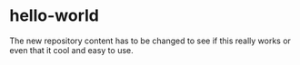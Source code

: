 # hello-world
The new repository content has to be changed to see if this really works or even that it cool and easy to use.
